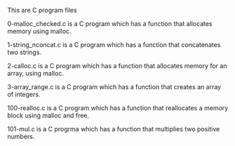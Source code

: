 This are C program files 

0-malloc_checked.c is a C program which has a function that allocates memory using malloc.

1-string_nconcat.c is a C program which has a function that concatenates two strings.

2-calloc.c is a C program which has a function that allocates memory for an array, using malloc.

3-array_range.c is a C program which has a function that creates an array of integers.

100-realloc.c is a C program which has a function that reallocates a memory block using malloc and free.

101-mul.c is a C progrma which has a function that multiplies two positive numbers.
